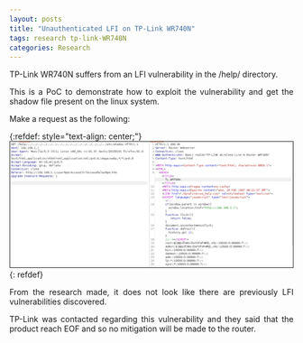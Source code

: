 ```yaml
---
layout: posts
title: "Unauthenticated LFI on TP-Link WR740N"
tags: research tp-link-WR740N
categories: Research
---
```


TP-Link WR740N suffers from an LFI vulnerability in the /help/ directory.

<p style='text-align: justify;'>
This is a PoC to demonstrate how to exploit the vulnerability and get the shadow file present on the linux system.
</p>

Make a request as the following:

{:refdef: style="text-align: center;"}
![rustscan](/assets/research/tp-link-WR740N/1.png)
{: refdef}

<p style='text-align: justify;'>
From the research made, it does not look like there are previously LFI vulnerabilities discovered.
</p>

<p style='text-align: justify;'>
TP-Link was contacted regarding this vulnerability and they said that the product reach EOF and so no mitigation will be made to the router.
</p>

